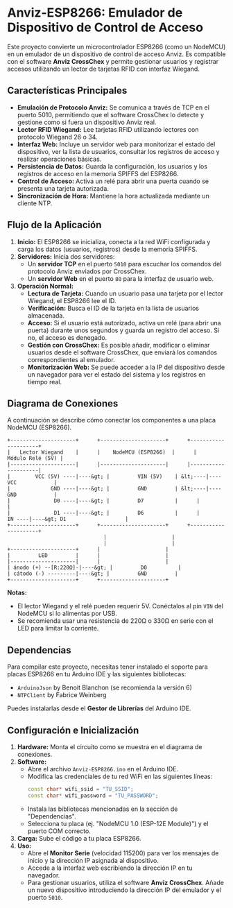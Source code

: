# Anviz-ESP8266: Emulador de Dispositivo de Control de Acceso

Este proyecto convierte un microcontrolador ESP8266 (como un NodeMCU) en un emulador de un dispositivo de control de acceso Anviz. Es compatible con el software **Anviz CrossChex** y permite gestionar usuarios y registrar accesos utilizando un lector de tarjetas RFID con interfaz Wiegand.

## Características Principales

-   **Emulación de Protocolo Anviz:** Se comunica a través de TCP en el puerto 5010, permitiendo que el software CrossChex lo detecte y gestione como si fuera un dispositivo Anviz real.
-   **Lector RFID Wiegand:** Lee tarjetas RFID utilizando lectores con protocolo Wiegand 26 o 34.
-   **Interfaz Web:** Incluye un servidor web para monitorizar el estado del dispositivo, ver la lista de usuarios, consultar los registros de acceso y realizar operaciones básicas.
-   **Persistencia de Datos:** Guarda la configuración, los usuarios y los registros de acceso en la memoria SPIFFS del ESP8266.
-   **Control de Acceso:** Activa un relé para abrir una puerta cuando se presenta una tarjeta autorizada.
-   **Sincronización de Hora:** Mantiene la hora actualizada mediante un cliente NTP.

## Flujo de la Aplicación

1.  **Inicio:** El ESP8266 se inicializa, conecta a la red WiFi configurada y carga los datos (usuarios, registros) desde la memoria SPIFFS.
2.  **Servidores:** Inicia dos servidores:
    *   Un **servidor TCP** en el puerto `5010` para escuchar los comandos del protocolo Anviz enviados por CrossChex.
    *   Un **servidor Web** en el puerto `80` para la interfaz de usuario web.
3.  **Operación Normal:**
    *   **Lectura de Tarjeta:** Cuando un usuario pasa una tarjeta por el lector Wiegand, el ESP8266 lee el ID.
    *   **Verificación:** Busca el ID de la tarjeta en la lista de usuarios almacenada.
    *   **Acceso:** Si el usuario está autorizado, activa un relé (para abrir una puerta) durante unos segundos y guarda un registro del acceso. Si no, el acceso es denegado.
    *   **Gestión con CrossChex:** Es posible añadir, modificar o eliminar usuarios desde el software CrossChex, que enviará los comandos correspondientes al emulador.
    *   **Monitorización Web:** Se puede acceder a la IP del dispositivo desde un navegador para ver el estado del sistema y los registros en tiempo real.

## Diagrama de Conexiones

A continuación se describe cómo conectar los componentes a una placa NodeMCU (ESP8266).

```
+---------------------+      +---------------------+      +---------------------+
|   Lector Wiegand    |      |    NodeMCU (ESP8266)  |      |    Módulo Relé (5V) |
|---------------------|      |---------------------|      |---------------------|
|        VCC (5V) ----|----&gt; |         VIN (5V)    | &lt;----|---- VCC            |
|             GND ----|----&gt; |         GND         | &lt;----|---- GND            |
|              D0 ----|----&gt; |         D7          |      |                     |
|              D1 ----|----&gt; |         D6          |      |              IN ----|----&gt; D1                   |
+---------------------+      +---------------------+      +---------------------+
                               |                     |
                               |                     |
+---------------------+      |                     |
|         LED         |      |                     |
|---------------------|      |                     |
| ánodo (+) --[R:220Ω]-|----&gt; |         D0          |
| cátodo (-) ---------|----&gt; |         GND         |
+---------------------+      +---------------------+
```

**Notas:**
-   El lector Wiegand y el relé pueden requerir 5V. Conéctalos al pin `VIN` del NodeMCU si lo alimentas por USB.
-   Se recomienda usar una resistencia de 220Ω o 330Ω en serie con el LED para limitar la corriente.

## Dependencias

Para compilar este proyecto, necesitas tener instalado el soporte para placas ESP8266 en tu Arduino IDE y las siguientes bibliotecas:

-   `ArduinoJson` by Benoit Blanchon (se recomienda la versión 6)
-   `NTPClient` by Fabrice Weinberg

Puedes instalarlas desde el **Gestor de Librerías** del Arduino IDE.

## Configuración e Inicialización

1.  **Hardware:** Monta el circuito como se muestra en el diagrama de conexiones.
2.  **Software:**
    *   Abre el archivo `Anviz-ESP8266.ino` en el Arduino IDE.
    *   Modifica las credenciales de tu red WiFi en las siguientes líneas:
        ```cpp
        const char* wifi_ssid = "TU_SSID";
        const char* wifi_password = "TU_PASSWORD";
        ```
    *   Instala las bibliotecas mencionadas en la sección de "Dependencias".
    *   Selecciona tu placa (ej. "NodeMCU 1.0 (ESP-12E Module)") y el puerto COM correcto.
3.  **Carga:** Sube el código a tu placa ESP8266.
4.  **Uso:**
    *   Abre el **Monitor Serie** (velocidad 115200) para ver los mensajes de inicio y la dirección IP asignada al dispositivo.
    *   Accede a la interfaz web escribiendo la dirección IP en tu navegador.
    *   Para gestionar usuarios, utiliza el software **Anviz CrossChex**. Añade un nuevo dispositivo introduciendo la dirección IP del emulador y el puerto `5010`.
